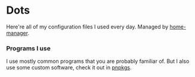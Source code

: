 # Dots

Here're all of my configuration files I used every day. Managed by [home-manager](https://github.com/nix-community/home-manager).

### Programs I use

I use mostly common programs that you are probably familiar of. But I also use some custom software, check it out in [pnpkgs](https://github.com/pniedzwiedzinski/pnpkgs).
